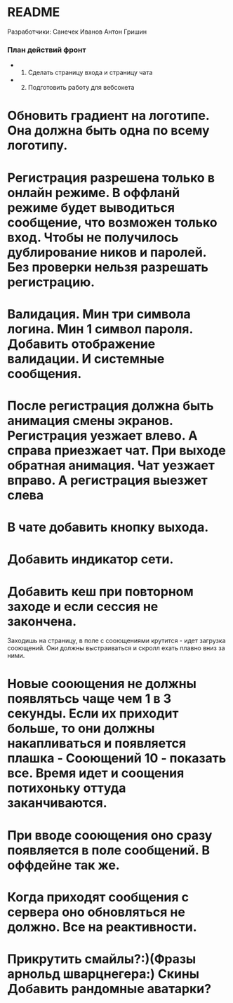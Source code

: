 # README #

Разработчики:
    Санечек Иванов
    Антон Гришин

### План действий фронт ###

* 1. Сделать страницу входа и страницу чата
* 2. Подготовить работу для вебсокета

Обновить градиент на логотипе. Она должна быть одна по всему логотипу.
======

Регистрация разрешена только в онлайн режиме.
В оффланй режиме будет выводиться сообщение, что возможен только вход. 
    Чтобы не получилось дублирование ников и паролей. Без проверки нельзя разрешать регистрацию.
======

Валидация. Мин три символа логина. Мин 1 символ пароля.
Добавить отображение валидации. И системные сообщения.
=======

После регистрация должна быть анимация смены экранов. Регистрация уезжает влево. А справа приезжает чат. 
При выходе обратная анимация. Чат уезжает вправо. А регистрация выезжет слева
======

В чате добавить кнопку выхода.
=====

Добавить индикатор сети.
====

Добавить кеш при повторном заходе и если сессия не закончена.
=====

Заходишь на страницу, в поле с сооющениями крутится - идет загрузка сооющений.
Они должны выстраиваться и скролл ехать плавно вниз за ними.

Новые сооющения не должны появлятьсь чаще чем 1 в 3 секунды. Если их приходит больше, то они должны накапливаться и появляется плашка - Сооющений 10 - показать все.
Время идет и соощения потихоньку оттуда заканчиваются.
=====

При вводе сооющения оно сразу появляется в поле сообщений. 
В оффдейне так же.
====

Когда приходят сообщения с сервера оно обновляться не должно. Все на реактивности.
====

Прикрутить смайлы?:)(Фразы арнольд шварцнегера:)
Скины
Добавить рандомные аватарки?
=====

